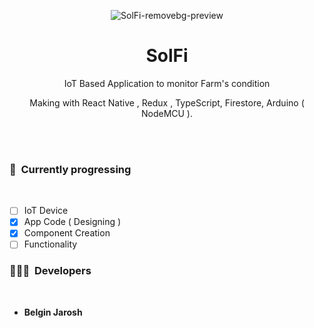 <div align="center">

![SolFi-removebg-preview](https://user-images.githubusercontent.com/61349423/204640071-4c9eaff2-2326-4d9b-9fcd-1cf122e3fed9.png)

<h1>SolFi</h1>
IoT Based Application to monitor Farm's condition

Making with React Native , Redux , TypeScript, Firestore, Arduino ( NodeMCU ).

</div>
<br /><br />

<H3>🎯 &nbspCurrently progressing</H4> <br />
 
- [ ] IoT Device
- [x] App Code ( Designing )
- [x] Component Creation
- [ ] Functionality

<H3>🧑🏼‍💻 &nbspDevelopers</H4> <br />

* **Belgin Jarosh**

